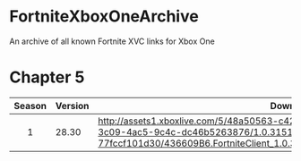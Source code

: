 # FortniteXboxOneArchive
An archive of all known Fortnite XVC links for Xbox One

# Chapter 5

| Season | Version | Download | 
| :---: | ----------- | ----------- | 
| 1 | 28.30 | http://assets1.xboxlive.com/5/48a50563-c420-4187-9d74-1dca63aca7e4/4a617fcb-3c09-4ac5-9c4c-dc46b5263876/1.0.3151.1038.84704578-5756-482e-b2b4-77fccf101d30/436609B6.FortniteClient_1.0.3151.1038_neutral__9ncxwbgmmv7m8_x.xvc|
